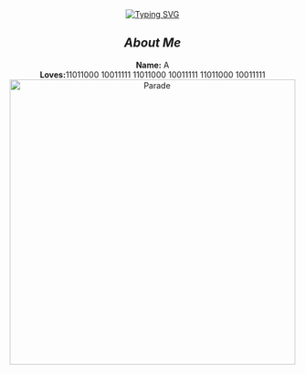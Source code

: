 <div align="center" dir="auto">
<a href="https://git.io/typing-svg">
 <img src="https://readme-typing-svg.demolab.com/?font=Fira+Code&pause=1000&color=F7461D&width=435&lines=Hi+welcome+to+My+github+✨" alt="Typing SVG" /></a>
<h2 tabindex="-1" class="heading-element" dir="auto"><em>About Me</em></h2>
<p dir="auto"><strong>Name:</strong> A <br>
      <strong>Loves:</strong>11011000 10011111 11011000 10011111 11011000 10011111<br>
<img src="https://i.pinimg.com/originals/f5/50/a2/f550a276f35980f5e0cb56b1c05a4e71.gif" width="500px" alt="Parade" style="max-width: 100%;">
